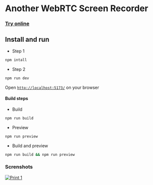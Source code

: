 # Another WebRTC Screen Recorder

### [Try online](https://tiagofrancafernandes.github.io/Another-WebRTC-Screen-Recorder)

## Install and run

* Step 1
```sh
npm intall
```

* Step 2
```sh
npm run dev
```

Open [`http://localhost:5173/`](http://localhost:5173/) on your browser

#### Build steps
* Build
```sh
npm run build
```

* Preview
```sh
npm run preview
```

* Build and preview
```sh
npm run build && npm run preview
```

### Screnshots

[![Print 1](https://i.imgur.com/6D2MzOu.png)](https://tiagofrancafernandes.github.io/Another-WebRTC-Screen-Recorder)
